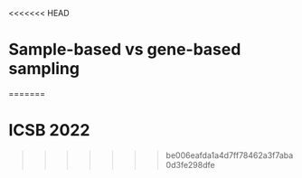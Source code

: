 <<<<<<< HEAD
# Sample-based vs gene-based sampling
=======
# ICSB 2022
>>>>>>> be006eafda1a4d7ff78462a3f7aba0d3fe298dfe

